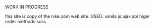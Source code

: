 WORK IN PROGRESS

this site is copy of the nike.com web site.
USED: 
vanila js
ajax api
higer order methods
scss